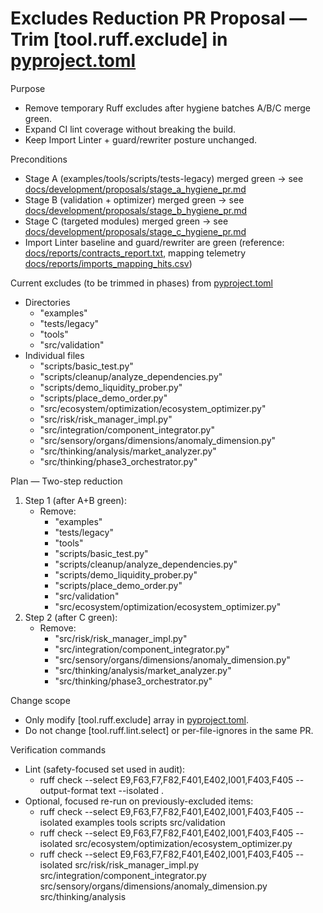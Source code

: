 # Excludes Reduction PR Proposal — Trim [tool.ruff.exclude] in [pyproject.toml](pyproject.toml:1)

Purpose
- Remove temporary Ruff excludes after hygiene batches A/B/C merge green.
- Expand CI lint coverage without breaking the build.
- Keep Import Linter + guard/rewriter posture unchanged.

Preconditions
- Stage A (examples/tools/scripts/tests-legacy) merged green → see [docs/development/proposals/stage_a_hygiene_pr.md](docs/development/proposals/stage_a_hygiene_pr.md:1)
- Stage B (validation + optimizer) merged green → see [docs/development/proposals/stage_b_hygiene_pr.md](docs/development/proposals/stage_b_hygiene_pr.md:1)
- Stage C (targeted modules) merged green → see [docs/development/proposals/stage_c_hygiene_pr.md](docs/development/proposals/stage_c_hygiene_pr.md:1)
- Import Linter baseline and guard/rewriter are green (reference: [docs/reports/contracts_report.txt](docs/reports/contracts_report.txt:1), mapping telemetry [docs/reports/imports_mapping_hits.csv](docs/reports/imports_mapping_hits.csv:1))

Current excludes (to be trimmed in phases) from [pyproject.toml](pyproject.toml:4)
- Directories
  - "examples"
  - "tests/legacy"
  - "tools"
  - "src/validation"
- Individual files
  - "scripts/basic_test.py"
  - "scripts/cleanup/analyze_dependencies.py"
  - "scripts/demo_liquidity_prober.py"
  - "scripts/place_demo_order.py"
  - "src/ecosystem/optimization/ecosystem_optimizer.py"
  - "src/risk/risk_manager_impl.py"
  - "src/integration/component_integrator.py"
  - "src/sensory/organs/dimensions/anomaly_dimension.py"
  - "src/thinking/analysis/market_analyzer.py"
  - "src/thinking/phase3_orchestrator.py"

Plan — Two-step reduction
1) Step 1 (after A+B green):
   - Remove:
     - "examples"
     - "tests/legacy"
     - "tools"
     - "scripts/basic_test.py"
     - "scripts/cleanup/analyze_dependencies.py"
     - "scripts/demo_liquidity_prober.py"
     - "scripts/place_demo_order.py"
     - "src/validation"
     - "src/ecosystem/optimization/ecosystem_optimizer.py"
2) Step 2 (after C green):
   - Remove:
     - "src/risk/risk_manager_impl.py"
     - "src/integration/component_integrator.py"
     - "src/sensory/organs/dimensions/anomaly_dimension.py"
     - "src/thinking/analysis/market_analyzer.py"
     - "src/thinking/phase3_orchestrator.py"

Change scope
- Only modify [tool.ruff.exclude] array in [pyproject.toml](pyproject.toml:1).
- Do not change [tool.ruff.lint.select] or per-file-ignores in the same PR.

Verification commands
- Lint (safety-focused set used in audit):
  - ruff check --select E9,F63,F7,F82,F401,E402,I001,F403,F405 --output-format text --isolated .
- Optional, focused re-run on previously-excluded items:
  - ruff check --select E9,F63,F7,F82,F401,E402,I001,F403,F405 --isolated examples tools scripts src/validation
  - ruff check --select E9,F63,F7,F82,F401,E402,I001,F403,F405 --isolated src/ecosystem/optimization/ecosystem_optimizer.py
  - ruff check --select E9,F63,F7,F82,F401,E402,I001,F403,F405 --isolated src/risk/risk_manager_impl.py src/integration/component_integrator.py src/sensory/organs/dimensions/anomaly_dimension.py src/thinking/analysis